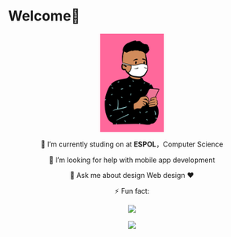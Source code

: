 
 #                   Welcome👋
 
<div align="center">
<img align="center" alt="Profile Picture" height="200px" src="https://raw.githubusercontent.com/jjgilces/jjgilces/master/open-peeps%20(1).png" /> </br>
 

 🔭 I’m currently studing on at **ESPOL**，Computer Science

 🤔 I’m looking for help with mobile app development
 
 💬 Ask me about design Web design ❤️

 ⚡ Fun fact: 

 
 ![](https://komarev.com/ghpvc/?username=jjgilces&color=ff69b4)



 <img  src="https://github-readme-stats.vercel.app/api?username=jjgilces&show_icons=true&theme=tokyonight&hide=prs&icon_color=6392DF">
</div>
